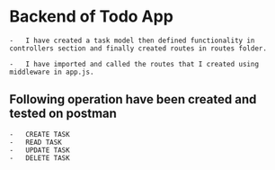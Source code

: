 # Backend of Todo App

    -   I have created a task model then defined functionality in controllers section and finally created routes in routes folder. 

    -   I have imported and called the routes that I created using middleware in app.js.



## Following operation have been created and tested on postman
    -   CREATE TASK
    -   READ TASK
    -   UPDATE TASK
    -   DELETE TASK
